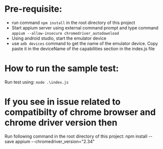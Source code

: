 # Pre-requisite:
 - run command `npm install` in the root directory of this project
 - Start appium server using external command prompt and type command `appium --allow-insecure chromedriver_autodownload`
 - Using android studio, start the emulator device
 - use `adb devices` command to get the name of the emulator device. Copy paste it in the deviceName of the capabilities section in the index.js file

# How to run the sample test:
Run test using: `node .\index.js`

# If you see in issue related to compatibilty of chrome browser and chrome driver version then
Run following command in the root directory of this project:
npm install --save appium --chromedriver_version="2.34"
